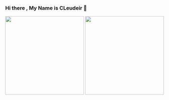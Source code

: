 ### Hi there , My Name is CLeudeir 👋

<div align="center">
<img height="250em" src="https://github-readme-stats.vercel.app/api?username=Cleudeir&show_icons=true&count_private=true" />
<img height="250em" src="https://github-readme-stats.vercel.app/api/top-langs?username=Cleudeir&show_icons=true&count_private=true" />
</div>

  ##
